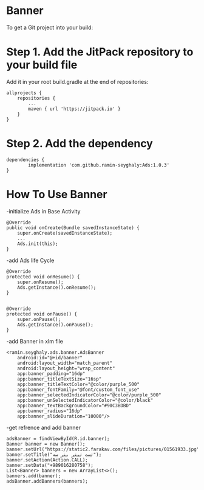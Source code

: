 # Banner
To get a Git project into your build:

# Step 1. Add the JitPack repository to your build file
Add it in your root build.gradle at the end of repositories:

	allprojects {
		repositories {
			...
			maven { url 'https://jitpack.io' }
		}
	}
# Step 2. Add the dependency

	dependencies {
	        implementation 'com.github.ramin-seyghaly:Ads:1.0.3'
	}
# How To Use Banner
-initialize Ads in Base Activity

    @Override
    public void onCreate(Bundle savedInstanceState) {
        super.onCreate(savedInstanceState);
        ...
        Ads.init(this);
    }
    
-add Ads life Cycle
    
    @Override
    protected void onResume() {
        super.onResume();
        Ads.getInstance().onResume();
    }


    @Override
    protected void onPause() {
        super.onPause();
        Ads.getInstance().onPause();
    }
    
-add Banner in xlm file

    <ramin.seyghaly.ads.banner.AdsBanner
        android:id="@+id/banner"
        android:layout_width="match_parent"
        android:layout_height="wrap_content"
        app:banner_padding="16dp"
        app:banner_titleTextSize="16sp"
        app:banner_titleTextColor="@color/purple_500"
        app:banner_fontFamily="@font/custom_font_use"
        app:banner_selectedIndicatorColor="@color/purple_500"
        app:banner_unSelectedIndicatorColor="@color/black"
        app:banner_textBackgroundColor="#90C3BDBD"
        app:banner_radius="16dp"
        app:banner_slideDuration="10000"/>
	
-get refrence and add banner

    adsBanner = findViewById(R.id.banner);
    Banner banner = new Banner();
    banner.setUrl("https://static2.farakav.com/files/pictures/01561933.jpg");
    banner.setTitle("تست تیتر بنر سه");
    banner.setAction(Action.CALL);
    banner.setData("+989016280758");
    List<Banner> banners = new ArrayList<>();
    banners.add(banner);
    adsBanner.addBanners(banners);
